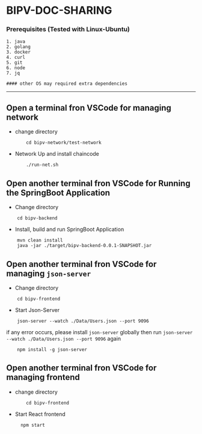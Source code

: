 # BIPV-DOC-SHARING 



### Prerequisites (Tested with Linux-Ubuntu)
    1. java
    2. golang
    3. docker
    4. curl
    5. git
    6. node
    7. jq

``` #### other OS may required extra dependencies  ```



-------------------------------------------------------------------------------


## Open a terminal fron VSCode for managing network

* change directory
  ``` 
      cd bipv-network/test-network 
  ```

* Network Up and install chaincode
  ``` 
      ./run-net.sh
  ```

## Open another terminal fron VSCode for Running the SpringBoot Application

* Change directory
``` 
    cd bipv-backend
```

* Install, build and run SpringBoot Application
```
    mvn clean install                                                   
    java -jar ./target/bipv-backend-0.0.1-SNAPSHOT.jar
```                  


## Open another terminal fron VSCode for managing ``` json-server ```

* Change directory
``` 
    cd bipv-frontend 
```

* Start Json-Server
``` 
    json-server --watch ./Data/Users.json --port 9096 
```  
  if any error occurs, please install ```json-server``` globally then run ``` json-server --watch ./Data/Users.json --port 9096 ``` again
  ```
      npm install -g json-server
  ```



## Open another terminal fron VSCode for managing frontend

* change directory
  ``` 
      cd bipv-frontend 
  ```

* Start React frontend
  
  ``` 
    npm start 
  ```
